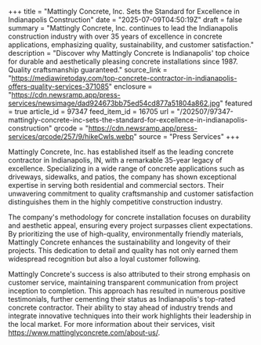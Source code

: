 +++
title = "Mattingly Concrete, Inc. Sets the Standard for Excellence in Indianapolis Construction"
date = "2025-07-09T04:50:19Z"
draft = false
summary = "Mattingly Concrete, Inc. continues to lead the Indianapolis construction industry with over 35 years of excellence in concrete applications, emphasizing quality, sustainability, and customer satisfaction."
description = "Discover why Mattingly Concrete is Indianapolis' top choice for durable and aesthetically pleasing concrete installations since 1987. Quality craftsmanship guaranteed."
source_link = "https://mediawiretoday.com/top-concrete-contractor-in-indianapolis-offers-quality-services-371085"
enclosure = "https://cdn.newsramp.app/press-services/newsimage/dad924673bb75ed54cd877a51804a862.jpg"
featured = true
article_id = 97347
feed_item_id = 16705
url = "/202507/97347-mattingly-concrete-inc-sets-the-standard-for-excellence-in-indianapolis-construction"
qrcode = "https://cdn.newsramp.app/press-services/qrcode/257/9/hikeCwls.webp"
source = "Press Services"
+++

<p>Mattingly Concrete, Inc. has established itself as the leading concrete contractor in Indianapolis, IN, with a remarkable 35-year legacy of excellence. Specializing in a wide range of concrete applications such as driveways, sidewalks, and patios, the company has shown exceptional expertise in serving both residential and commercial sectors. Their unwavering commitment to quality craftsmanship and customer satisfaction distinguishes them in the highly competitive construction industry.</p><p>The company's methodology for concrete installation focuses on durability and aesthetic appeal, ensuring every project surpasses client expectations. By prioritizing the use of high-quality, environmentally friendly materials, Mattingly Concrete enhances the sustainability and longevity of their projects. This dedication to detail and quality has not only earned them widespread recognition but also a loyal customer following.</p><p>Mattingly Concrete's success is also attributed to their strong emphasis on customer service, maintaining transparent communication from project inception to completion. This approach has resulted in numerous positive testimonials, further cementing their status as Indianapolis's top-rated concrete contractor. Their ability to stay ahead of industry trends and integrate innovative techniques into their work highlights their leadership in the local market. For more information about their services, visit <a href='https://www.mattinglyconcrete.com/about-us/' rel='nofollow' target='_blank'>https://www.mattinglyconcrete.com/about-us/</a>.</p>